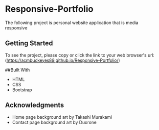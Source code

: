 # Responsive-Portfolio  

The following project is personal website application that is media responsive

## Getting Started

To see the project, please copy or click the link to your web browser's url: (https://acmbuckeyes89.github.io/Responsive-Portfolio/)

##Built With
* HTML
* CSS 
* Bootstrap

## Acknowledgments 
* Home page background art by Takashi Murakami
* Contact page background art by Duorone
